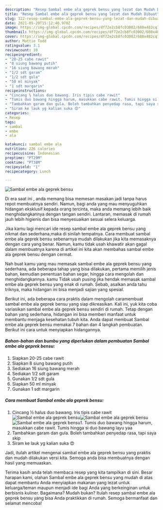 ```yaml
---
description: "Resep Sambal embe ala geprek bensu yang lezat dan Mudah Dibuat"
title: "Resep Sambal embe ala geprek bensu yang lezat dan Mudah Dibuat"
slug: 322-resep-sambal-embe-ala-geprek-bensu-yang-lezat-dan-mudah-dibuat
date: 2021-05-20T15:12:40.970Z
image: https://img-global.cpcdn.com/recipes/df72e2cb8fc03002/680x482cq70/sambal-embe-ala-geprek-bensu-foto-resep-utama.jpg
thumbnail: https://img-global.cpcdn.com/recipes/df72e2cb8fc03002/680x482cq70/sambal-embe-ala-geprek-bensu-foto-resep-utama.jpg
cover: https://img-global.cpcdn.com/recipes/df72e2cb8fc03002/680x482cq70/sambal-embe-ala-geprek-bensu-foto-resep-utama.jpg
author: Mattie Todd
ratingvalue: 3.1
reviewcount: 10
recipeingredient:
- "20-25 cabe rawit"
- "8 siung bawang putih"
- "16 siung bawang merah"
- "1/2 sdt garam"
- "1/2 sdt gula"
- "50 ml minyak"
- "1 sdt margarin"
recipeinstructions:
- "Cincang ½ halus duo bawang. Iris tipis cabe rawit"
- "Tumis duo bawang hingga harum, masukkan cabe rawit. Tumis hingga si duo bawang layu yaa"
- "Tambahkan garam dan gula. Boleh tambahkan penyedap rasa, tapi saya skip"
- "Siram ke lauk yg kalian suka 😍"
categories:
- Resep
tags:
- sambal
- embe
- ala

katakunci: sambal embe ala 
nutrition: 226 calories
recipecuisine: Indonesian
preptime: "PT29M"
cooktime: "PT38M"
recipeyield: "1"
recipecategory: Lunch

---
```



![Sambal embe ala geprek bensu](https://img-global.cpcdn.com/recipes/df72e2cb8fc03002/680x482cq70/sambal-embe-ala-geprek-bensu-foto-resep-utama.jpg)

Di era  saat ini , anda memang bisa memesan masakan jadi tanpa harus repot membuatnya sendiri. Namun, bagi anda yang mau menyuguhkan hidangan eksklusif kepada orang tercinta, maka anda memang lebih baik menghidangkannya dengan tangan sendiri. Lantaran, memasak di rumah jauh lebih higienis dan bisa menyesuaikan sesuai selera keluarga.

Jika kamu lagi mencari ide resep sambal embe ala geprek bensu yang nikmat dan sederhana,maka di sinilah tempatnya. Cara membuat sambal embe ala geprek bensu  sebenarnya mudah dilakukan jika kita memasaknya dengan cara yang benar. Namun, kamu tidak usah khawatir akan gagal dalam membuatnya 
karena di artikel ini kita akan membahas sambal embe ala geprek bensu dengan cermat.  



Nah buat kamu yang mau memasak sambal embe ala geprek bensu yang sederhana, ada beberapa tahap yang bisa dilakukan, pertama memilih jenis bahan, kemudian penentuan bahan segar, hingga cara mengolah dan menghidangkannya. kamu Tidak usah pusing jika hendak memasak sambal embe ala geprek bensu yang enak di rumah. Sebab, asalkan anda  tahu triknya, maka hidangan ini bisa menjadi sajian yang spesial.

Berikut ini, ada beberapa cara praktis  dalam mengolah caramembuat sambal embe ala geprek bensu yang siap dikreasikan. Kali ini, yuk kita coba variasikan sambal embe ala geprek bensu sendiri di rumah. Tetap dengan bahan yang sederhana, hidangan ini bisa memberi manfaat untuk membantu menjaga kesehatan tubuh kita. Anda dapat membuat Sambal embe ala geprek bensu memakai 7 bahan dan 4 langkah pembuatan. Berikut ini cara untuk menyiapkan hidangannya.

<!--inarticleads1-->

##### Bahan-bahan dan bumbu yang diperlukan dalam pembuatan Sambal embe ala geprek bensu:

1. Siapkan 20-25 cabe rawit
1. Siapkan 8 siung bawang putih
1. Sediakan 16 siung bawang merah
1. Sediakan 1/2 sdt garam
1. Gunakan 1/2 sdt gula
1. Siapkan 50 ml minyak
1. Gunakan 1 sdt margarin




<!--inarticleads2-->

##### Cara membuat Sambal embe ala geprek bensu:

1. Cincang ½ halus duo bawang. Iris tipis cabe rawit
<img src="https://img-global.cpcdn.com/steps/da55fc2cbc1db498/160x128cq70/sambal-embe-ala-geprek-bensu-langkah-memasak-1-foto.jpg" alt="Sambal embe ala geprek bensu"><img src="https://img-global.cpcdn.com/steps/b5a9c2a395461193/160x128cq70/sambal-embe-ala-geprek-bensu-langkah-memasak-1-foto.jpg" alt="Sambal embe ala geprek bensu"><img src="https://img-global.cpcdn.com/steps/277418b7119dfc03/160x128cq70/sambal-embe-ala-geprek-bensu-langkah-memasak-1-foto.jpg" alt="Sambal embe ala geprek bensu">1. Tumis duo bawang hingga harum, masukkan cabe rawit. Tumis hingga si duo bawang layu yaa
1. Tambahkan garam dan gula. Boleh tambahkan penyedap rasa, tapi saya skip
1. Siram ke lauk yg kalian suka 😍




Jadi, itulah artikel mengenai  sambal embe ala geprek bensu  yang praktis dan mudah dilakukan versi kita. Semoga anda bisa membuatnya dengan hasil yang memuaskan. 

Terima kasih anda telah membaca resep yang kita tampilkan di sini. Besar harapan kami, olahan  Sambal embe ala geprek bensu yang mudah di atas dapat membantu Anda menyiapkan makanan yang lezat untuk keluarga/teman maupun menjadi ide bagi Anda yang berkeinginan untuk berbisnis kuliner. Bagaimana? Mudah bukan? Itulah resep sambal embe ala geprek bensu yang bisa Anda praktikkan di rumah. Semoga bermanfaat dan selamat mencoba!

